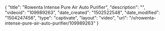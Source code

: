 {
    "title": "Rowenta Intense Pure Air Auto Purifier",
    "description": "",
    "videoid": "109989263",
    "date_created": "1502522548",
    "date_modified": "1504247456",
    "type": "captivate",
    "layout": "video",
    "url": "\/v\/rowenta-intense-pure-air-auto-purifier\/109989263"
}